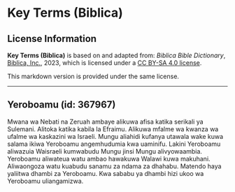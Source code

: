 # Key Terms (Biblica)

## License Information

**Key Terms (Biblica)** is based on and adapted from: _Biblica Bible Dictionary_, [Biblica, Inc.](https://www.biblica.com/), 2023, which is licensed under a [CC BY-SA 4.0 license](https://creativecommons.org/licenses/by-sa/4.0/legalcode.en).

This markdown version is provided under the same license.



--------------------------------

## Yeroboamu (id: 367967)

Mwana wa Nebati na Zeruah ambaye alikuwa afisa katika serikali ya Sulemani. Alitoka katika kabila la Efraimu. Alikuwa mfalme wa kwanza wa ufalme wa kaskazini wa Israeli. Mungu aliahidi kufanya utawala wake kuwa salama ikiwa Yeroboamu angemhudumia kwa uaminifu. Lakini Yeroboamu aliwazuia Waisraeli kumwabudu Mungu jinsi Mungu alivyowaambia. Yeroboamu aliwateua watu ambao hawakuwa Walawi kuwa makuhani. Aliwaongoza watu kuabudu sanamu za ndama za dhahabu. Matendo haya yaliitwa dhambi za Yeroboamu. Kwa sababu ya dhambi hizi ukoo wa Yeroboamu uliangamizwa.


